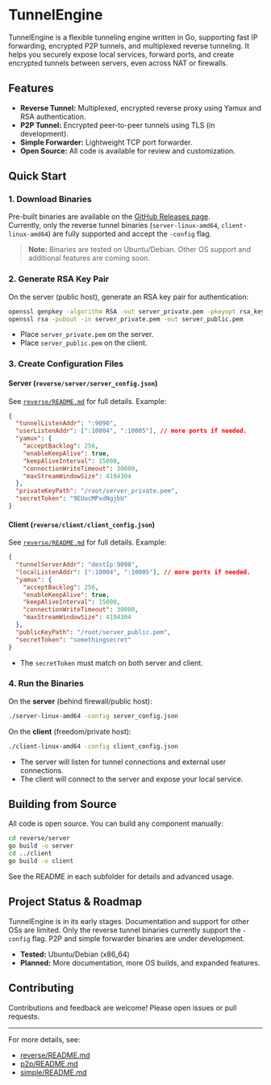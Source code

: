# TunnelEngine

TunnelEngine is a flexible tunneling engine written in Go, supporting fast IP forwarding, encrypted P2P tunnels, and multiplexed reverse tunneling. It helps you securely expose local services, forward ports, and create encrypted tunnels between servers, even across NAT or firewalls.

## Features

- **Reverse Tunnel:** Multiplexed, encrypted reverse proxy using Yamux and RSA authentication.
- **P2P Tunnel:** Encrypted peer-to-peer tunnels using TLS (in development).
- **Simple Forwarder:** Lightweight TCP port forwarder.
- **Open Source:** All code is available for review and customization.

## Quick Start

### 1. Download Binaries

Pre-built binaries are available on the [GitHub Releases page](https://github.com/XrayTree/TunnelEngine/releases).  
Currently, only the reverse tunnel binaries (`server-linux-amd64`, `client-linux-amd64`) are fully supported and accept the `-config` flag.

> **Note:** Binaries are tested on Ubuntu/Debian. Other OS support and additional features are coming soon.

### 2. Generate RSA Key Pair

On the server (public host), generate an RSA key pair for authentication:

```sh
openssl genpkey -algorithm RSA -out server_private.pem -pkeyopt rsa_keygen_bits:2048
openssl rsa -pubout -in server_private.pem -out server_public.pem
```

- Place `server_private.pem` on the server.
- Place `server_public.pem` on the client.

### 3. Create Configuration Files

#### Server (`reverse/server/server_config.json`)

See [`reverse/README.md`](reverse/README.md) for full details. Example:

```json
{
  "tunnelListenAddr": ":9090",
  "userListenAddr": [":10004", ":10005"], // more ports if needed.
  "yamux": {
    "acceptBacklog": 256,
    "enableKeepAlive": true,
    "keepAliveInterval": 15000,
    "connectionWriteTimeout": 30000,
    "maxStreamWindowSize": 4194304
  },
  "privateKeyPath": "/root/server_private.pem",
  "secretToken": "9EUocMPxdNgjbU"
}
```

#### Client (`reverse/client/client_config.json`)

See [`reverse/README.md`](reverse/README.md) for full details. Example:

```json
{
  "tunnelServerAddr": "destIp:9090",
  "localListenAddr": [":10004", ":10005"], // more ports if needed.
  "yamux": {
    "acceptBacklog": 256,
    "enableKeepAlive": true,
    "keepAliveInterval": 15000,
    "connectionWriteTimeout": 30000,
    "maxStreamWindowSize": 4194304
  },
  "publicKeyPath": "/root/server_public.pem",
  "secretToken": "somethingsecret"
}
```

- The `secretToken` must match on both server and client.

### 4. Run the Binaries

On the **server** (behind firewall/public host):

```sh
./server-linux-amd64 -config server_config.json
```

On the **client** (freedom/private host):

```sh
./client-linux-amd64 -config client_config.json
```

- The server will listen for tunnel connections and external user connections.
- The client will connect to the server and expose your local service.


## Building from Source

All code is open source. You can build any component manually:

```sh
cd reverse/server
go build -o server
cd ../client
go build -o client
```

See the README in each subfolder for details and advanced usage.

## Project Status & Roadmap

TunnelEngine is in its early stages. Documentation and support for other OSs are limited. Only the reverse tunnel binaries currently support the `-config` flag. P2P and simple forwarder binaries are under development.

- **Tested:** Ubuntu/Debian (x86_64)
- **Planned:** More documentation, more OS builds, and expanded features.

## Contributing

Contributions and feedback are welcome! Please open issues or pull requests.

---

For more details, see:
- [reverse/README.md](reverse/README.md)
- [p2p/README.md](p2p/README.md)
- [simple/README.md](simple/README.md)
